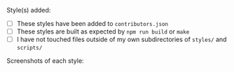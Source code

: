 Style(s) added: 

- [ ] These styles have been added to `contributors.json`
- [ ] These styles are built as expected by `npm run build` or `make`
- [ ] I have not touched files outside of my own subdirectories of `styles/` and `scripts/`

Screenshots of each style:

<!---
Screenshots can be added by simply dragging and dropping them into this editor, no need to use a separate image hosting service like imgur
--->
